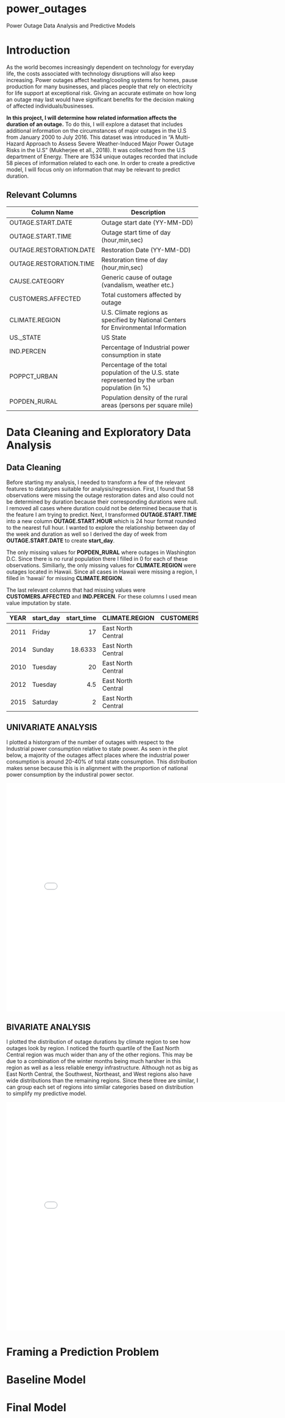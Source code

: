 # power_outages
Power Outage Data Analysis and Predictive Models

# Introduction

As the world becomes increasingly dependent on technology for everyday life, the costs associated with technology disruptions will also keep increasing. Power outages affect heating/cooling systems for homes, pause production for many businesses, and places people that rely on electricity for life support at exceptional risk. Giving an accurate estimate on how long an outage may last would have significant benefits for the decision making of affected individuals/businesses.

**In this project, I will determine how related information affects the duration of an outage.** To do this, I will explore a dataset that includes additional information on the circumstances of major outages in the U.S from January 2000 to July 2016. This dataset was introduced in “A Multi-Hazard Approach to Assess Severe Weather-Induced Major Power Outage Risks in the U.S” (Mukherjee et all., 2018). It was collected from the U.S department of Energy. There are 1534 unique outages recorded that include 58 pieces of information related to each one. In order to create a predictive model, I will focus only on information that may be relevant to predict duration. 

## Relevant Columns

| Column Name | Description                      |
|------------|----------------------------------|
| OUTAGE.START.DATE     |  Outage start date (YY-MM-DD)   |
| OUTAGE.START.TIME      | Outage start time of day (hour,min,sec)  |
| OUTAGE.RESTORATION.DATE     | Restoration Date (YY-MM-DD)   |
| OUTAGE.RESTORATION.TIME    | Restoration time of day (hour,min,sec)   |
| CAUSE.CATEGORY     | Generic cause of outage (vandalism, weather etc.)  |
| CUSTOMERS.AFFECTED     | Total customers affected by outage   |
| CLIMATE.REGION     | U.S. Climate regions as specified by National Centers for Environmental Information  |
| US._STATE     | US State  |
| IND.PERCEN     | Percentage of Industrial power consumption in state |
| POPPCT_URBAN     | 	Percentage of the total population of the U.S. state represented by the urban population (in %)   |
| POPDEN_RURAL    | Population density of the rural areas (persons per square mile) |

# Data Cleaning and Exploratory Data Analysis

## Data Cleaning

Before starting my analysis, I needed to transform a few of the relevant features to datatypes suitable for analysis/regression. First, I found that 58 observations were missing the outage restoration dates and also could not be determined by duration because their corresponding durations were null. I removed all cases where duration could not be determined because that is the feature I am trying to predict. Next, I transformed **OUTAGE.START.TIME** into a new column **OUTAGE.START.HOUR** which is 24 hour format rounded to the nearest full hour. I wanted to explore the relationship between day of the week and duration as well so I derived the day of week from **OUTAGE.START.DATE** to create **start_day**.

The only missing values for **POPDEN_RURAL** where outages in Washington D.C. Since there is no rural population there I filled in 0 for each of these observations. Similiarly, the only missing values for **CLIMATE.REGION** were outages located in Hawaii. Since all cases in Hawaii were missing a region, I filled in 'hawaii' for missing **CLIMATE.REGION**. 

The last relevant columns that had missing values were **CUSTOMERS.AFFECTED** and **IND.PERCEN**. For these columns I used mean value imputation by state.

|   YEAR | start_day   |   start_time | CLIMATE.REGION     |   CUSTOMERS.AFFECTED | CAUSE.CATEGORY     |   IND.PERCEN |   POPPCT_URBAN |   POPDEN_RURAL |   OUTAGE.DURATION |
|-------:|:------------|-------------:|:-------------------|---------------------:|:-------------------|-------------:|---------------:|---------------:|------------------:|
|   2011 | Friday      |      17      | East North Central |                70000 | severe weather     |      32.2024 |          73.27 |           18.2 |              3060 |
|   2014 | Sunday      |      18.6333 | East North Central |               124007 | intentional attack |      35.7276 |          73.27 |           18.2 |                 1 |
|   2010 | Tuesday     |      20      | East North Central |                70000 | severe weather     |      37.366  |          73.27 |           18.2 |              3000 |
|   2012 | Tuesday     |       4.5    | East North Central |                68200 | severe weather     |      34.4393 |          73.27 |           18.2 |              2550 |
|   2015 | Saturday    |       2      | East North Central |               250000 | severe weather     |      29.7795 |          73.27 |           18.2 |              1740 |

## UNIVARIATE ANALYSIS

I plotted a historgram of the number of outages with respect to the Industrial power consumption relative to state power. As seen in the plot below, a majority of the outages affect places where the industrial power consumption is around 20-40% of total state consumption. This distribution makes sense because this is in alignment with the proportion of national power consumption by the industiral power sector.

 <iframe
 src="assets/univariate.html"
 width="800"
 height="600"
 frameborder="0"
 ></iframe>

## BIVARIATE ANALYSIS

I plotted the distribution of outage durations by climate region to see how outages look by region. I noticed the fourth quartile of the East North Central region was much wider than any of the other regions. This may be due to a combination of the winter months being much harsher in this region as well as a less reliable energy infrastructure. Although not as big as East North Central, the Southwest, Northeast, and West regions also have wide distributions than the remaining regions. Since these three are similar, I can group each set of regions into similar categories based on distribution to simplify my predictive model. 

 <iframe
 src="assets/bivariate.html"
 width="800"
 height="600"
 frameborder="0"
 ></iframe>

 # Framing a Prediction Problem

 

 # Baseline Model

 # Final Model

